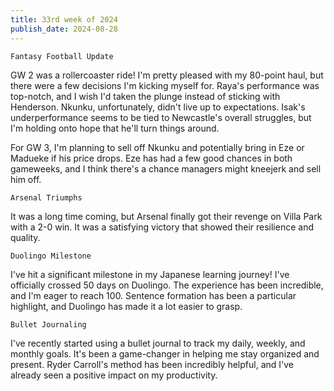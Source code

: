 ```yaml
---
title: 33rd week of 2024
publish_date: 2024-08-28
---
```


`Fantasy Football Update`

GW 2 was a rollercoaster ride! I'm pretty pleased with my 80-point haul, but there were a few decisions I'm kicking myself for. Raya's performance was top-notch, and I wish I'd taken the plunge instead of sticking with Henderson. Nkunku, unfortunately, didn't live up to expectations. Isak's underperformance seems to be tied to Newcastle's overall struggles, but I'm holding onto hope that he'll turn things around.

For GW 3, I'm planning to sell off Nkunku and potentially bring in Eze or Madueke if his price drops. Eze has had a few good chances in both gameweeks, and I think there's a chance managers might kneejerk and sell him off.

`Arsenal Triumphs`

It was a long time coming, but Arsenal finally got their revenge on Villa Park with a 2-0 win. It was a satisfying victory that showed their resilience and quality.

`Duolingo Milestone`

I've hit a significant milestone in my Japanese learning journey! I've officially crossed 50 days on Duolingo. The experience has been incredible, and I'm eager to reach 100. Sentence formation has been a particular highlight, and Duolingo has made it a lot easier to grasp.

`Bullet Journaling`

I've recently started using a bullet journal to track my daily, weekly, and monthly goals. It's been a game-changer in helping me stay organized and present. Ryder Carroll's method has been incredibly helpful, and I've already seen a positive impact on my productivity.








